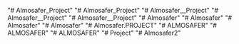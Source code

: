 "# Almosafer_Project" 
"# Almosafer_Project" 
"# Almosafer__Project" 
"# Almosafer__Project" 
"# Almosafer__Project" 
"# Almosafer" 
"# Almosafer" 
"# Almosafer" 
"# Almosafer" 
"# Almosafer.PROJECT" 
"# ALMOSAFER" 
"# ALMOSAFER" 
"# ALMOSAFER" 
"# Project" 
"# Almosafer2" 
